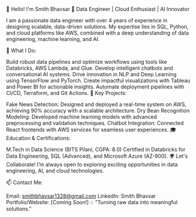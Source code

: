 👋 Hello! I'm Smith Bhavsar
🚀 Data Engineer | Cloud Enthusiast | AI Innovator

I am a passionate data engineer with over 4 years of experience in designing scalable, data-driven solutions. My expertise lies in SQL, Python, and cloud platforms like AWS, combined with a deep understanding of data engineering, machine learning, and AI.

🔧 What I Do:

Build robust data pipelines and optimize workflows using tools like Databricks, AWS Lambda, and Glue.
Develop intelligent chatbots and conversational AI systems.
Drive innovation in NLP and Deep Learning using TensorFlow and PyTorch.
Create impactful visualizations with Tableau and Power BI for actionable insights.
Automate deployment pipelines with CI/CD, Terraform, and Git Actions.
🌟 Key Projects:

Fake News Detection: Designed and deployed a real-time system on AWS, achieving 90% accuracy with a scalable architecture.
Dry Bean Recognition Modeling: Developed machine learning models with advanced preprocessing and validation techniques.
Chatbot Integration: Connected React frontends with AWS services for seamless user experiences.
🎓 Education & Certifications:

M.Tech in Data Science (BITS Pilani, CGPA: 8.0)
Certified in Databricks for Data Engineering, SQL (Advanced), and Microsoft Azure (AZ-900).
🌍 Let's Collaborate!
I’m always open to exploring exciting opportunities in data engineering, AI, and cloud technologies.

📫 Contact Me:

Email: smithbhavsar1328@gmail.com
LinkedIn: Smith Bhavsar
Portfolio/Website: [Coming Soon!]
💡 "Turning raw data into meaningful solutions."

